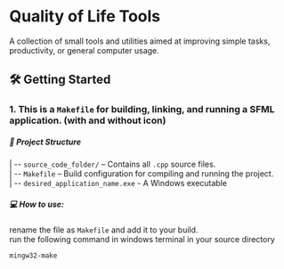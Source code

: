 # Quality of Life Tools

A collection of small tools and utilities aimed at improving simple tasks, productivity, or general computer usage.

## 🛠️ Getting Started

### 1. This is a `Makefile` for building, linking, and running a SFML application. (with and without icon)

##### 📁 Project Structure
| -- `source_code_folder/` – Contains all `.cpp` source files. </br>
| -- `Makefile` – Build configuration for compiling and running the project. </br>
| -- `desired_application_name.exe` - A Windows executable

##### 💻 How to use:

rename the file as `Makefile` and add it to your build. </br>
run the following command in windows terminal in your source directory
```bash
mingw32-make
